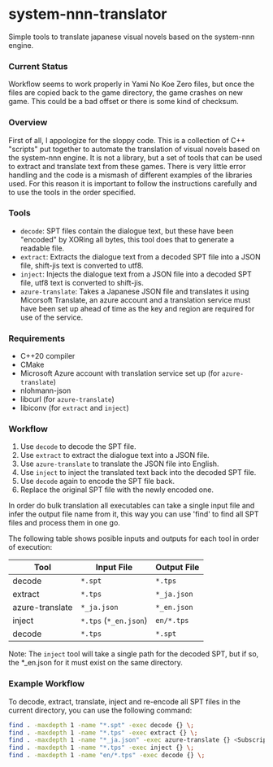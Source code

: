 # system-nnn-translator
Simple tools to translate japanese visual novels based on the system-nnn engine.

### Current Status
Workflow seems to work properly in Yami No Koe Zero files, but once the files are copied back to the game directory, the game crashes on new game. This could be a bad offset or there is some kind of checksum.


### Overview
First of all, I appologize for the sloppy code. This is a collection of C++ "scripts" put together to automate the translation of visual novels based on the system-nnn engine. It is not a library, but a set of tools that can be used to extract and translate text from these games. There is very little error handling and the code is a mismash of different examples of the libraries used. For this reason it is important to follow the instructions carefully and to use the tools in the order specified.

### Tools
- `decode`: SPT files contain the dialogue text, but these have been "encoded" by XORing all bytes, this tool does that to generate a readable file.
- `extract`: Extracts the dialogue text from a decoded SPT file into a JSON file, shift-jis text is converted to utf8.
- `inject`: Injects the dialogue text from a JSON file into a decoded SPT file, utf8 text is converted to shift-jis.
- `azure-translate`: Takes a Japanese JSON file and translates it using Micorsoft Translate, an azure account and a translation service must have been set up ahead of time as the key and region are required for use of the service.

### Requirements
- C++20 compiler
- CMake
- Microsoft Azure account with translation service set up (for `azure-translate`)
- nlohmann-json
- libcurl (for `azure-translate`)
- libiconv (for `extract` and `inject`)

### Workflow
1. Use `decode` to decode the SPT file.
2. Use `extract` to extract the dialogue text into a JSON file.
3. Use `azure-translate` to translate the JSON file into English.
4. Use `inject` to inject the translated text back into the decoded SPT file.
5. Use `decode` again to encode the SPT file back.
6. Replace the original SPT file with the newly encoded one.

In order do bulk translation all executables can take a single input file and infer the output file name from it, this way you can use 'find' to find all SPT files and process them in one go.

The following table shows posible inputs and outputs for each tool in order of execution:

| Tool            | Input File                | Output File                   |
|-----------------|---------------------------|-------------------------------|
| decode          | `*.spt`                   | `*.tps`                       |
| extract         | `*.tps`                   | `*_ja.json`                   |
| azure-translate | `*_ja.json`               | `*_en.json`                   |
| inject          | `*.tps` (`*_en.json`)     | `en/*.tps`                    |
| decode          | `*.tps`                   | `*.spt`                       |

Note: The `inject` tool will take a single path for the decoded SPT, but if so, the *_en.json for it must exist on the same directory.

### Example Workflow
To decode, extract, translate, inject and re-encode all SPT files in the current directory, you can use the following command:

```bash
find . -maxdepth 1 -name "*.spt" -exec decode {} \;
find . -maxdepth 1 -name "*.tps" -exec extract {} \;
find . -maxdepth 1 -name "*_ja.json" -exec azure-translate {} <Subscription-Key> <Subscription-Region> \;
find . -maxdepth 1 -name "*.tps" -exec inject {} \;
find . -maxdepth 1 -name "en/*.tps" -exec decode {} \;
```
